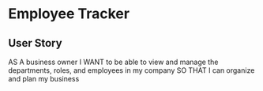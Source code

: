 # Employee Tracker

## User Story
AS A business owner
I WANT to be able to view and manage the departments, roles, and employees in my company
SO THAT I can organize and plan my business
